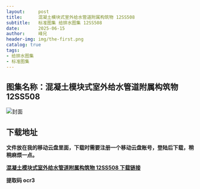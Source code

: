 ```yaml
---
layout:     post
title:      混凝土模块式室外给水管道附属构筑物 12SS508
subtitle:   标准图集 给排水图集 12SS508
date:       2025-06-15
author:     峰兄
header-img: img/the-first.png
catalog: true
tags:
- 给排水图集
- 标准图集
---
```

## 图集名称：混凝土模块式室外给水管道附属构筑物 12SS508
![封面](https://pic1.imgdb.cn/item/684fbdd258cb8da5c84f5030.jpg)


## 下载地址 ##
**文件放在我的移动云盘里面，下载时需要注册一个移动云盘账号，登陆后下载，稍稍麻烦一点。**  
  
[**混凝土模块式室外给水管道附属构筑物 12SS508 下载链接**](https://caiyun.139.com/w/i/2nQQUHR2KkKlk)


**提取码 ocr3**

